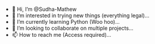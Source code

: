 - 👋 Hi, I’m @Sudha-Mathew
- 👀 I’m interested in trying new things (everything legal)...
- 🌱 I’m currently learning Python (Woo hoo)...
- 💞️ I’m looking to collaborate on multiple projects...
- 📫 How to reach me (Access required)...

<!---
Sudha-Mathew/Sudha-Mathew is a ✨ special ✨ repository because its `README.md` (this file) appears on your GitHub profile.
You can click the Preview link to take a look at your changes.
--->
